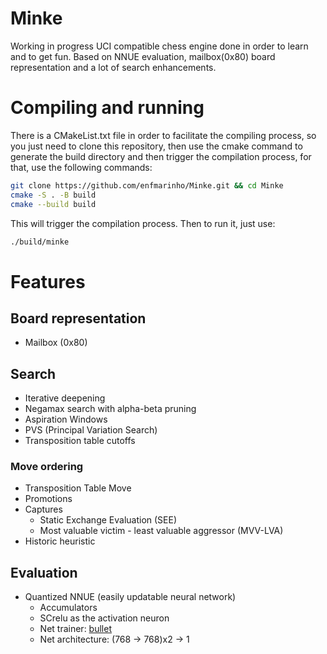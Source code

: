 # Minke
Working in progress UCI compatible chess engine done in order to learn and to get 
fun. Based on NNUE evaluation, mailbox(0x80) board representation and a lot of search 
enhancements.

# Compiling and running
There is a CMakeList.txt file in order to facilitate the compiling process, so
you just need to clone this repository, then use the cmake command to generate 
the build directory and then trigger the compilation process, for that, use the
following commands:
```bash
git clone https://github.com/enfmarinho/Minke.git && cd Minke
cmake -S . -B build
cmake --build build
```
This will trigger the compilation process. Then to run it, just use:
```bash
./build/minke
```
# Features
## Board representation
- Mailbox (0x80)
## Search
- Iterative deepening
- Negamax search with alpha-beta pruning
- Aspiration Windows
- PVS (Principal Variation Search)
- Transposition table cutoffs
### Move ordering
- Transposition Table Move
- Promotions
- Captures 
    - Static Exchange Evaluation (SEE)
    - Most valuable victim - least valuable aggressor (MVV-LVA)
- Historic heuristic
## Evaluation
- Quantized NNUE (easily updatable neural network)
    - Accumulators
    - SCrelu as the activation neuron
    - Net trainer: [bullet](https://github.com/jw1912/bullet)
    - Net architecture: (768 -> 768)x2 -> 1
